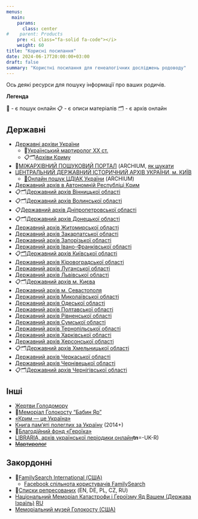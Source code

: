 ```yaml
---
menus:
  main:
    params:
      class: center
#    parent: Products
    pre: <i class="fa-solid fa-code"></i>
    weight: 60
title: "Корисні посилання"
date: 2024-06-17T20:00:00+03:00
draft: false
summary: "Користні посилання для генеалогічних досліджень родоводу"
---
```


Ось деякі ресурси для пошуку інформації про ваших родичів.

**Легенда**

🔎 - є пошук онлайн
📋 - є описи матеріалів
🗂️ - є архів онлайн

## Державні

- [Державні архіви України](https://archives.gov.ua)
  - 🔎[Український мартиролог ХХ cт.](https://archives.gov.ua/um.php)
  - 📋🗂️[Архіви Криму](https://archives.gov.ua/ua/архіви-криму/)
- 🔎[МІЖАРХІВНИЙ ПОШУКОВИЙ ПОРТАЛ](https://searcharchives.net.ua) (ARCHIUM, [як шукати](https://searcharchives.net.ua/how-to-search/#howto-use)
- [ЦЕНТРАЛЬНИЙ ДЕРЖАВНИЙ ІСТОРИЧНИЙ АРХІВ УКРАЇНИ, м. КИЇВ](https://cdiak.archives.gov.ua)
  - [🔎](https://archium.cdiak.archives.gov.ua/fonds/?Limit=20&Page=1&SortField=FondNumber&SortOrder=asc)[Онлайн пошук ЦДІАК України](https://archium.cdiak.archives.gov.ua) (ARCHIUM)
- [Державний архів в Автономній Республіці Крим](https://db.archives.gov.ua/metric-books/?arch_id=11)
- 📋🗂️[Державний архів Вінницької області](http://davio.gov.ua/)
- 📋🗂️[Державний архів Волинської області](http://volyn.archives.gov.ua/)
- 📋[Державний архів Дніпропетровської області](http://dp.archives.gov.ua/)
- 📋🗂️[Державний архів Донецької області](http://dn.archives.gov.ua/)
- [Державний архів Житомирської області](http://zhytomyr.archives.gov.ua/)
- [Державний архів Закарпатської області](https://dazo.gov.ua/)
- [Державний архів Запорізької області](http://www.archivzp.gov.ua/)
- [Державний архів Івано-Франківської області](http://if.archives.gov.ua/)
- 📋[🗂️](https://opisi.dako.gov.ua/site/cfk)[Державний архів Київської області](http://dako.gov.ua/)
- [Державний архів Кіровоградської області](http://dakiro.kr-admin.gov.ua/)
- [Державний архів Луганської області](http://lg.archives.gov.ua/)
- [Державний архів Львівської області](http://archivelviv.gov.ua/)
- 📋🗂️[Державний архів м. Києва](http://archive.kyivcity.gov.ua/)
- [Державний архів м. Севастополя](https://tsdea.archives.gov.ua/metric-books/?arch_id=37)
- [Державний архів Миколаївської області](http://mk.archives.gov.ua/)
- [Державний архів Одеської області](https://archive.od.gov.ua/)
- [Державний архів Полтавської області](http://poltava.archives.gov.ua/)
- [Державний архів Рівненської області](http://rv.archives.gov.ua/)
- [Державний архів Сумської області](https://daso.archives.gov.ua/)
- [Державний архів Тернопільської області](https://te.archives.gov.ua/)
- [Державний архів Харківської області](http://archives.kh.gov.ua/)
- [Державний архів Херсонської області](http://kherson.archives.gov.ua/)
- 📋🗂️[Державний архів Хмельницької області](http://dahmo.gov.ua/)
- [Державний архів Черкаської області](http://ck.archives.gov.ua/)
- [Державний архів Чернівецької області](http://cv.archives.gov.ua/)
- 📋🗂️[Державний архів Чернігівської області](http://cn.archives.gov.ua/)

## Інші

- [Жертви Голодомору](https://holodomor.org.ua)
- 🔎[Меморіал Голокосту “Бабин Яр”](https://babynyar.org/ua/archive)
- [«Крим — це Україна»](https://crimea-is-ukraine.org/)
- [Книга памʼяті полеглих за Україну](https://memorybook.org.ua) (2014+)
- 🔎[Благодійний фонд «Героїка»](http://www.db.geroika.org.ua/ua/home.html)
- [LIBRARIA, архів української періодики онлайн](https://libraria.ua)__tn__=-UK-R)
- ~~[Мартиролог](https://martirolog.org.ua)~~

## Закордонні

- 🔎[FamilySearch International (США)](https://www.familysearch.org/uk/)
  - [Facebook спільнота користувачів FamilySearch](https://www.facebook.com/groups/familysearchukr/posts/389315109276693/)
- 🔎[Списки репресованих](https://dissidenten.eu) (EN, DE, PL, CZ, RU)
- [Національний Меморіал Катастрофи і Героїзму Яд Вашем (Держава Ізраїль)](https://www.yadvashem.org/collections.html) [RU](https://www.yadvashem.org/ru/collections.html)
- [Меморіальний музей Голокосту (США)](http://ushmm.org/ukrainearchive)
